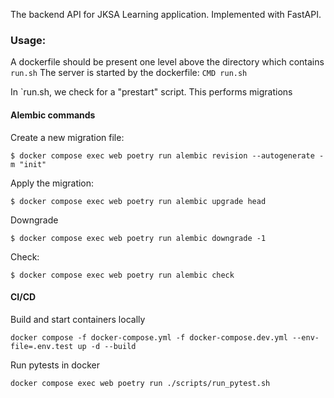 The backend API for JKSA Learning application.
Implemented with FastAPI.

### Usage:

A dockerfile should be present one level above the directory which contains `run.sh`
The server is started by the dockerfile: `CMD run.sh`

In `run.sh, we check for a "prestart" script. This performs migrations

#### Alembic commands

Create a new migration file:
```
$ docker compose exec web poetry run alembic revision --autogenerate -m "init"
```

Apply the migration:
```
$ docker compose exec web poetry run alembic upgrade head
```

Downgrade
```
$ docker compose exec web poetry run alembic downgrade -1
```

Check:
```
$ docker compose exec web poetry run alembic check
```

#### CI/CD

Build and start containers locally
```
docker compose -f docker-compose.yml -f docker-compose.dev.yml --env-file=.env.test up -d --build
```

Run pytests in docker
```
docker compose exec web poetry run ./scripts/run_pytest.sh
```
